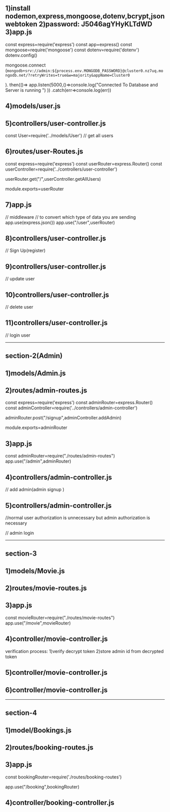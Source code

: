 1)install nodemon,express,mongoose,dotenv,bcrypt,jsonwebtoken
2)password: J5046agYHyKLTdWD
3)app.js
--------
const express=require('express')
const app=express()
const mongoose=require('mongoose')
const dotenv=require('dotenv')
dotenv.config()

mongoose.connect
(`mongodb+srv://admin:${process.env.MONGODB_PASSWORD}@cluster0.nz7uq.mongodb.net/?retryWrites=true&w=majority&appName=Cluster0`

).
then(()=>
    app.listen(5000,()=>console.log("Connected To Database and Server is running ")
))
.catch(err=>console.log(err))


4)models/user.js
-----------------

5)controllers/user-controller.js
---------------------------------
const User=require('../models/User')
// get all users

6)routes/user-Routes.js
------------------------
const express=require('express')
const userRouter=express.Router()
const userController=require('../controllers/user-controller')

userRouter.get("/",userController.getAllUsers)

module.exports=userRouter

7)app.js
--------
// middleware
// to convert which type of data you are sending
app.use(express.json())
app.use("/user",userRouter)


8)controllers/user-controller.js
---------------------------------
// Sign Up(register)


9)controllers/user-controller.js
---------------------------------
// update user 

10)controllers/user-controller.js
---------------------------------

// delete user 

11)controllers/user-controller.js
---------------------------------
// login user

<!-- get bookings by user -->

------------------------------------------------------------------------------------------------
section-2(Admin)
----------
1)models/Admin.js
------------------



2)routes/admin-routes.js
--------------------------
const express=require('express')
const adminRouter=express.Router()
const adminController=require('../controllers/admin-controller')

adminRouter.post("/signup",adminController.addAdmin)

module.exports=adminRouter


3)app.js
---------

const adminRouter=require("./routes/admin-routes")
app.use("/admin",adminRouter)


4)controllers/admin-controller.js
----------------------------------
// add admin(admin signup )


5)controllers/admin-controller.js
----------------------------------
//normal user authorization is unnecessary but admin authorization is necessary

// admin login

<!-- get admin -->
---------------------------------------------------------------------------
section-3
----------

1)models/Movie.js
------------------

2)routes/movie-routes.js
-------------------------
3)app.js
----------
const movieRouter=require("./routes/movie-routes")
app.use("/movie",movieRouter)


4)controller/movie-controller.js
---------------------------------
<!-- addMovie -->

verification process:
1)verify decrypt token
2)store admin id from decrypted token

5)controller/movie-controller.js
---------------------------------

<!-- get All Movies -->

6)controller/movie-controller.js
---------------------------------

<!-- get movie by id -->
---------------------------------------------------------------------------

section-4
----------
1)model/Bookings.js
-------------------
2)routes/booking-routes.js
---------------------------
3)app.js
---------
const bookingRouter=require('./routes/booking-routes')

app.use("/booking",bookingRouter)


4)controller/booking-controller.js
------------------------------------
<!-- new booking -->
<!-- get booking by id -->
<!-- delete booking -->







